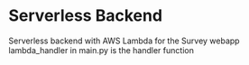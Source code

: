 # Serverless Backend

Serverless backend with AWS Lambda for the Survey webapp
lambda_handler in main.py is the handler function